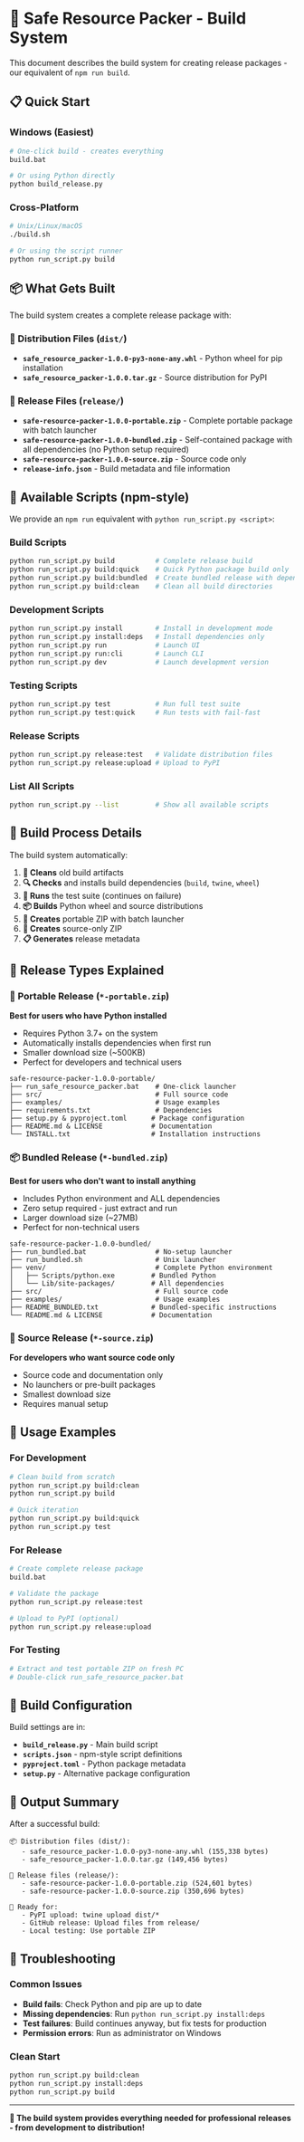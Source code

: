 # 🚀 Safe Resource Packer - Build System

This document describes the build system for creating release packages - our equivalent of `npm run build`.

## 📋 Quick Start

### Windows (Easiest)
```bash
# One-click build - creates everything
build.bat

# Or using Python directly
python build_release.py
```

### Cross-Platform
```bash
# Unix/Linux/macOS
./build.sh

# Or using the script runner
python run_script.py build
```

## 📦 What Gets Built

The build system creates a complete release package with:

### 🎯 Distribution Files (`dist/`)
- **`safe_resource_packer-1.0.0-py3-none-any.whl`** - Python wheel for pip installation
- **`safe_resource_packer-1.0.0.tar.gz`** - Source distribution for PyPI

### 🚀 Release Files (`release/`)
- **`safe-resource-packer-1.0.0-portable.zip`** - Complete portable package with batch launcher
- **`safe-resource-packer-1.0.0-bundled.zip`** - Self-contained package with all dependencies (no Python setup required)
- **`safe-resource-packer-1.0.0-source.zip`** - Source code only
- **`release-info.json`** - Build metadata and file information

## 🔧 Available Scripts (npm-style)

We provide an `npm run` equivalent with `python run_script.py <script>`:

### Build Scripts
```bash
python run_script.py build          # Complete release build
python run_script.py build:quick    # Quick Python package build only
python run_script.py build:bundled  # Create bundled release with dependencies
python run_script.py build:clean    # Clean all build directories
```

### Development Scripts
```bash
python run_script.py install        # Install in development mode
python run_script.py install:deps   # Install dependencies only
python run_script.py run            # Launch UI
python run_script.py run:cli        # Launch CLI
python run_script.py dev            # Launch development version
```

### Testing Scripts
```bash
python run_script.py test           # Run full test suite
python run_script.py test:quick     # Run tests with fail-fast
```

### Release Scripts
```bash
python run_script.py release:test   # Validate distribution files
python run_script.py release:upload # Upload to PyPI
```

### List All Scripts
```bash
python run_script.py --list         # Show all available scripts
```

## 🎯 Build Process Details

The build system automatically:

1. **🧹 Cleans** old build artifacts
2. **🔍 Checks** and installs build dependencies (`build`, `twine`, `wheel`)
3. **🧪 Runs** the test suite (continues on failure)
4. **📦 Builds** Python wheel and source distributions
5. **🚀 Creates** portable ZIP with batch launcher
6. **📄 Creates** source-only ZIP
7. **📋 Generates** release metadata

## 📁 Release Types Explained

### 🚀 Portable Release (`*-portable.zip`)
**Best for users who have Python installed**
- Requires Python 3.7+ on the system
- Automatically installs dependencies when first run
- Smaller download size (~500KB)
- Perfect for developers and technical users

```
safe-resource-packer-1.0.0-portable/
├── run_safe_resource_packer.bat    # One-click launcher
├── src/                            # Full source code
├── examples/                       # Usage examples
├── requirements.txt                # Dependencies
├── setup.py & pyproject.toml      # Package configuration
├── README.md & LICENSE            # Documentation
└── INSTALL.txt                    # Installation instructions
```

### 📦 Bundled Release (`*-bundled.zip`)
**Best for users who don't want to install anything**
- Includes Python environment and ALL dependencies
- Zero setup required - just extract and run
- Larger download size (~27MB)
- Perfect for non-technical users

```
safe-resource-packer-1.0.0-bundled/
├── run_bundled.bat                 # No-setup launcher
├── run_bundled.sh                  # Unix launcher
├── venv/                           # Complete Python environment
│   ├── Scripts/python.exe         # Bundled Python
│   └── Lib/site-packages/         # All dependencies
├── src/                            # Full source code
├── examples/                       # Usage examples
├── README_BUNDLED.txt             # Bundled-specific instructions
└── README.md & LICENSE            # Documentation
```

### 📄 Source Release (`*-source.zip`)
**For developers who want source code only**
- Source code and documentation only
- No launchers or pre-built packages
- Smallest download size
- Requires manual setup

## 🎯 Usage Examples

### For Development
```bash
# Clean build from scratch
python run_script.py build:clean
python run_script.py build

# Quick iteration
python run_script.py build:quick
python run_script.py test
```

### For Release
```bash
# Create complete release package
build.bat

# Validate the package
python run_script.py release:test

# Upload to PyPI (optional)
python run_script.py release:upload
```

### For Testing
```bash
# Extract and test portable ZIP on fresh PC
# Double-click run_safe_resource_packer.bat
```

## 🔧 Build Configuration

Build settings are in:
- **`build_release.py`** - Main build script
- **`scripts.json`** - npm-style script definitions  
- **`pyproject.toml`** - Python package metadata
- **`setup.py`** - Alternative package configuration

## 🎉 Output Summary

After a successful build:

```
📦 Distribution files (dist/):
   - safe_resource_packer-1.0.0-py3-none-any.whl (155,338 bytes)
   - safe_resource_packer-1.0.0.tar.gz (149,456 bytes)

🚀 Release files (release/):
   - safe-resource-packer-1.0.0-portable.zip (524,601 bytes)
   - safe-resource-packer-1.0.0-source.zip (350,696 bytes)

🎯 Ready for:
   - PyPI upload: twine upload dist/*
   - GitHub release: Upload files from release/
   - Local testing: Use portable ZIP
```

## 🚨 Troubleshooting

### Common Issues
- **Build fails**: Check Python and pip are up to date
- **Missing dependencies**: Run `python run_script.py install:deps`
- **Test failures**: Build continues anyway, but fix tests for production
- **Permission errors**: Run as administrator on Windows

### Clean Start
```bash
python run_script.py build:clean
python run_script.py install:deps
python run_script.py build
```

---

**🎯 The build system provides everything needed for professional releases - from development to distribution!**
